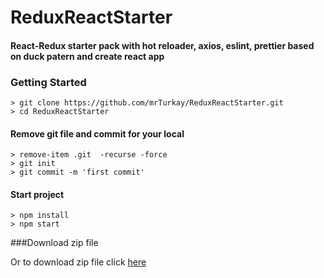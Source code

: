 ﻿# ReduxReactStarter

<h4> React-Redux starter pack with hot reloader, axios, eslint, prettier based on duck patern and create react app</h4>

### Getting Started

```
> git clone https://github.com/mrTurkay/ReduxReactStarter.git
> cd ReduxReactStarter
```

#### Remove git file and commit for your local

```
> remove-item .git  -recurse -force
> git init
> git commit -m 'first commit'
```

#### Start project
```
> npm install
> npm start
```

###Download zip file

Or to download zip file click [here](https://github.com/mrTurkay/ReduxReactStarter/archive/master.zip) 

